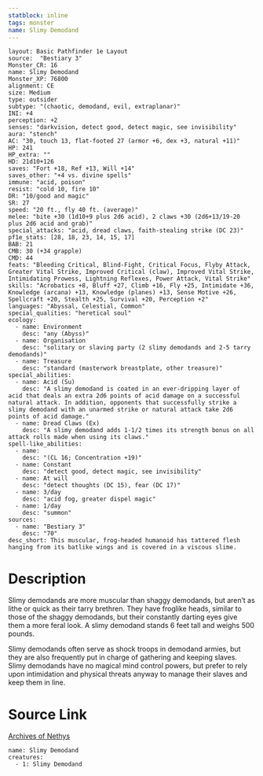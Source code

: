```yaml
---
statblock: inline
tags: monster
name: Slimy Demodand
---
```

```statblock
layout: Basic Pathfinder 1e Layout
source:  "Bestiary 3"
Monster_CR: 16
name: Slimy Demodand
Monster_XP: 76800
alignment: CE
size: Medium
type: outsider
subtype: "(chaotic, demodand, evil, extraplanar)"
INI: +4
perception: +2
senses: "darkvision, detect good, detect magic, see invisibility"
aura: "stench"
AC: "30, touch 13, flat-footed 27 (armor +6, dex +3, natural +11)"
HP: 241
HP_extra: ""
HD: 21d10+126
saves: "Fort +18, Ref +13, Will +14"
saves_other: "+4 vs. divine spells"
immune: "acid, poison"
resist: "cold 10, fire 10"
DR: "10/good and magic"
SR: 27
speed: "20 ft., fly 40 ft. (average)"
melee: "bite +30 (1d10+9 plus 2d6 acid), 2 claws +30 (2d6+13/19-20 plus 2d6 acid and grab)"
special_attacks: "acid, dread claws, faith-stealing strike (DC 23)"
pf1e_stats: [28, 18, 23, 14, 15, 17]
BAB: 21
CMB: 30 (+34 grapple)
CMD: 44
feats: "Bleeding Critical, Blind-Fight, Critical Focus, Flyby Attack, Greater Vital Strike, Improved Critical (claw), Improved Vital Strike, Intimidating Prowess, Lightning Reflexes, Power Attack, Vital Strike"
skills: "Acrobatics +8, Bluff +27, Climb +16, Fly +25, Intimidate +36, Knowledge (arcana) +13, Knowledge (planes) +13, Sense Motive +26, Spellcraft +20, Stealth +25, Survival +20, Perception +2"
languages: "Abyssal, Celestial, Common"
special_qualities: "heretical soul"
ecology:
  - name: Environment
    desc: "any (Abyss)"
  - name: Organisation
    desc: "solitary or slaving party (2 slimy demodands and 2-5 tarry demodands)"
  - name: Treasure
    desc: "standard (masterwork breastplate, other treasure)"
special_abilities:
  - name: Acid (Su)
    desc: "A slimy demodand is coated in an ever-dripping layer of acid that deals an extra 2d6 points of acid damage on a successful natural attack. In addition, opponents that successfully strike a slimy demodand with an unarmed strike or natural attack take 2d6 points of acid damage."
  - name: Dread Claws (Ex)
    desc: "A slimy demodand adds 1-1/2 times its strength bonus on all attack rolls made when using its claws."
spell-like_abilities:
  - name:
    desc: "(CL 16; Concentration +19)"
  - name: Constant
    desc: "detect good, detect magic, see invisibility"
  - name: At will
    desc: "detect thoughts (DC 15), fear (DC 17)"
  - name: 3/day
    desc: "acid fog, greater dispel magic"
  - name: 1/day
    desc: "summon"
sources:
  - name: "Bestiary 3"
    desc: "70"
desc_short: This muscular, frog-headed humanoid has tattered flesh hanging from its batlike wings and is covered in a viscous slime.
```
# Description
Slimy demodands are more muscular than shaggy demodands, but aren’t as lithe or quick as their tarry brethren. They have froglike heads, similar to those of the shaggy demodands, but their constantly darting eyes give them a more feral look. A slimy demodand stands 6 feet tall and weighs 500 pounds.

Slimy demodands often serve as shock troops in demodand armies, but they are also frequently put in charge of gathering and keeping slaves. Slimy demodands have no magical mind control powers, but prefer to rely upon intimidation and physical threats anyway to manage their slaves and keep them in line.
# Source Link
[Archives of Nethys](https://aonprd.com/MonsterDisplay.aspx?ItemName=Slimy%20Demodand)
```encounter-table
name: Slimy Demodand
creatures:
  - 1: Slimy Demodand
```
